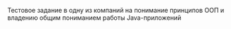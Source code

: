 Тестовое задание в одну из компаний на понимание принципов ООП и владению общим пониманием работы Java-приложений
